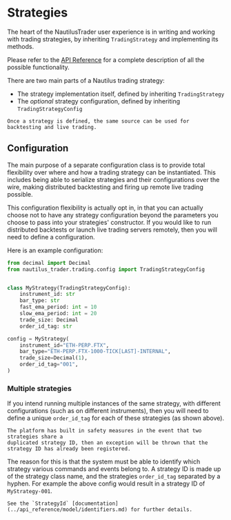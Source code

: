 # Strategies

The heart of the NautilusTrader user experience is in writing and working with
trading strategies, by inheriting `TradingStrategy` and implementing its methods.

Please refer to the [API Reference](../api_reference/trading.md#strategy) for a complete description
of all the possible functionality.

There are two main parts of a Nautilus trading strategy:
- The strategy implementation itself, defined by inheriting `TradingStrategy`
- The _optional_ strategy configuration, defined by inheriting `TradingStrategyConfig`

```{note}
Once a strategy is defined, the same source can be used for backtesting and live trading.
```

## Configuration
The main purpose of a separate configuration class is to provide total flexibility
over where and how a trading strategy can be instantiated. This includes being able
to serialize strategies and their configurations over the wire, making distributed backtesting
and firing up remote live trading possible.

This configuration flexibility is actually opt in, in that you can actually choose not to have
any strategy configuration beyond the parameters you choose to pass into your
strategies' constructor. If you would like to run distributed backtests or launch
live trading servers remotely, then you will need to define a configuration.

Here is an example configuration:

```python
from decimal import Decimal
from nautilus_trader.trading.config import TradingStrategyConfig


class MyStrategy(TradingStrategyConfig):
    instrument_id: str
    bar_type: str
    fast_ema_period: int = 10
    slow_ema_period: int = 20
    trade_size: Decimal
    order_id_tag: str

config = MyStrategy(
    instrument_id="ETH-PERP.FTX",
    bar_type="ETH-PERP.FTX-1000-TICK[LAST]-INTERNAL",
    trade_size=Decimal(1),
    order_id_tag="001",
)
```

### Multiple strategies
If you intend running multiple instances of the same strategy, with different
configurations (such as on different instruments), then you will need to define
a unique `order_id_tag` for each of these strategies (as shown above).

```{note}
The platform has built in safety measures in the event that two strategies share a
duplicated strategy ID, then an exception will be thrown that the strategy ID has already been registered.
```

The reason for this is that the system must be able to identify which strategy
various commands and events belong to. A strategy ID is made up of the
strategy class name, and the strategies `order_id_tag` separated by a hyphen. For
example the above config would result in a strategy ID of `MyStrategy-001`.

```{tip}
See the `StrategyId` [documentation](../api_reference/model/identifiers.md) for further details.
```
